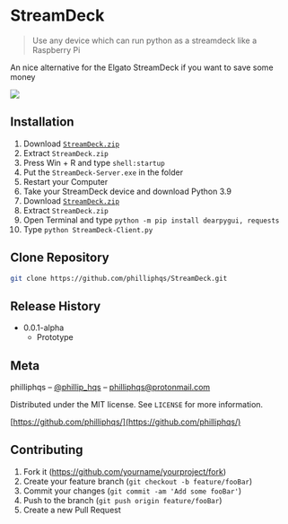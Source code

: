 # StreamDeck
> Use any device which can run python as a streamdeck like a Raspberry Pi

An nice alternative for the Elgato StreamDeck if you want to save some money

![](./header.png)


## Installation

  1. Download [``StreamDeck.zip``](https://github.com/philliphqs/)
  2. Extract ``StreamDeck.zip``
  3. Press Win + R and type ``shell:startup``
  4. Put the ``StreamDeck-Server.exe`` in the folder
  5. Restart your Computer
  6. Take your StreamDeck device and download Python 3.9 
  7. Download [``StreamDeck.zip``](https://github.com/philliphqs/)
  8. Extract ``StreamDeck.zip``
  9. Open Terminal and type ```python -m pip install dearpygui, requests```
  10. Type ```python StreamDeck-Client.py```


## Clone Repository

```sh
git clone https://github.com/philliphqs/StreamDeck.git
```

## Release History

* 0.0.1-alpha
    * Prototype

## Meta

philliphqs – [@phillip_hqs](https://twitter.com/philliphqs) – [philliphqs@protonmail.com](mailto:philliphqs@protonmail.com)

Distributed under the MIT license. See ``LICENSE`` for more information.

[https://github.com/philliphqs/](https://github.com/philliphqs/)

## Contributing

1. Fork it (<https://github.com/yourname/yourproject/fork>)
2. Create your feature branch (`git checkout -b feature/fooBar`)
3. Commit your changes (`git commit -am 'Add some fooBar'`)
4. Push to the branch (`git push origin feature/fooBar`)
5. Create a new Pull Request
